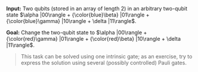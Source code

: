 **Input:** Two qubits (stored in an array of length 2) in an arbitrary two-qubit state $\alpha |00\rangle + {\color{blue}\beta} |01\rangle + {\color{blue}\gamma} |10\rangle + \delta |11\rangle$.


**Goal:**  Change the two-qubit state to $\alpha |00\rangle + {\color{red}\gamma} |01\rangle + {\color{red}\beta} |10\rangle + \delta |11\rangle$.

> This task can be solved using one intrinsic gate; as an exercise, try to express the solution using several (possibly controlled) Pauli gates.